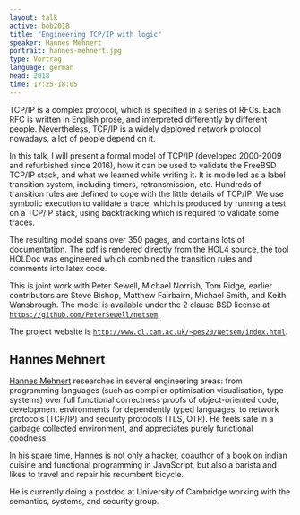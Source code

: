 ```yaml
---
layout: talk
active: bob2018
title: "Engineering TCP/IP with logic"
speaker: Hannes Mehnert
portrait: hannes-mehnert.jpg
type: Vortrag
language: german
head: 2018
time: 17:25-18:05
---
```


TCP/IP is a complex protocol, which is specified in a series of RFCs.
Each RFC is written in English prose, and interpreted differently by
different people.  Nevertheless, TCP/IP is a widely deployed network
protocol nowadays, a lot of people depend on it.

In this talk, I will present a formal model of TCP/IP (developed
2000-2009 and refurbished since 2016), how it can be used to validate
the FreeBSD TCP/IP stack, and what we learned while writing it.  It is
modelled as a label transition system, including timers, retransmission,
etc.  Hundreds of transition rules are defined to cope with the little
details of TCP/IP.  We use symbolic execution to validate a trace, which
is produced by running a test on a TCP/IP stack, using backtracking
which is required to validate some traces.

The resulting model spans over 350 pages, and contains lots of
documentation.  The pdf is rendered directly from the HOL4 source, the
tool HOLDoc was engineered which combined the transition rules and
comments into latex code.

This is joint work with Peter Sewell, Michael Norrish, Tom Ridge,
earlier contributors are Steve Bishop, Matthew Fairbairn, Michael Smith,
and Keith Wansbrough.  The model is available under the 2 clause BSD
license at [`https://github.com/PeterSewell/netsem`](https://github.com/PeterSewell/netsem).

The project website is
[`http://www.cl.cam.ac.uk/~pes20/Netsem/index.html`](http://www.cl.cam.ac.uk/~pes20/Netsem/index.html).


## Hannes Mehnert

[Hannes Mehnert](http://nqsb.io/) researches in several engineering
areas: from programming languages (such as compiler optimisation
visualisation, type systems) over full functional correctness proofs
of object-oriented code, development environments for dependently
typed languages, to network protocols (TCP/IP) and security protocols
(TLS, OTR).  He feels safe in a garbage collected environment, and
appreciates purely functional goodness.

In his spare time, Hannes is not only a hacker, coauthor of a book on
indian cuisine and functional programming in JavaScript, but also a
barista and likes to travel and repair his recumbent bicycle.

He is currently doing a postdoc at University of Cambridge working
with the semantics, systems, and security group.

